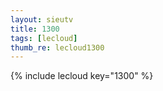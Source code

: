 ```yaml
--- 
layout: sieutv
title: 1300
tags: [lecloud]
thumb_re: lecloud1300
---
```

{% include lecloud key="1300" %} 
